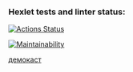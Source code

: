 ### Hexlet tests and linter status:
[![Actions Status](https://github.com/dzotovwork/frontend-project-lvl1/actions/workflows/hexlet-check.yml/badge.svg)](https://github.com/dzotovwork/frontend-project-lvl1/actions)

[![Maintainability](https://api.codeclimate.com/v1/badges/013a24297626bc57251c/maintainability)](https://codeclimate.com/github/dzotovwork/frontend-project-lvl1/maintainability)


[демокаст](https://asciinema.org/a/8z5NI3HJ4AN2yHQ43VW14z62U)